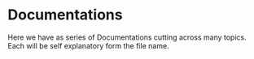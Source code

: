 # Documentations
Here we have as series of Documentations cutting across many topics. Each will be self explanatory form the file name. 
